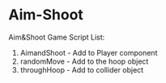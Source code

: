 # Aim-Shoot
Aim&amp;Shoot Game
Script List:
1. AimandShoot - Add to Player component
2. randomMove - Add to the hoop object
3. throughHoop - Add to collider object
